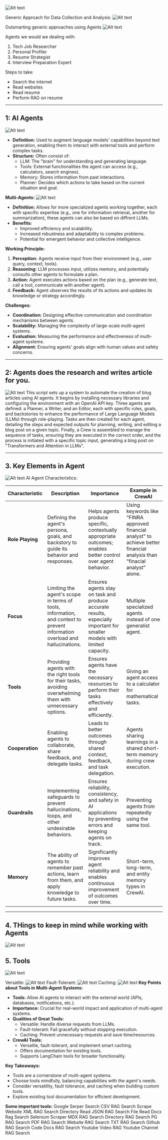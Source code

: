 




![Alt text](image.png)

Generic Approach for Data Collection and Analysis:
![Alt text](image-1.png)

Outsmarting generic approaches using Agents
![Alt text](image-2.png)


Agents we would we dealing with:
1. Tech Job Researcher
2. Personal Profiler
3. Resume Strategist
4. Interview Preparation Expert

Steps to take:
- Search the internet
- Read websites
- Read resume
- Perform RAG on resume

---
## 1: AI Agents
![Alt text](image-4.png)
* **Definition:** Used to augment language models' capabilities beyond text generation, enabling them to interact with external tools and perform complex tasks.
* **Structure:** Often consist of:
    * LLM: The "brain" for understanding and generating language.
    * Tools: External functionalities the agent can access (e.g., calculators, search engines).
    * Memory: Stores information from past interactions.
    * Planner: Decides which actions to take based on the current situation and goal.

**Multi-Agents:**
![Alt text](image-5.png)
* **Definition:** Allows for more specialized agents working together, each with specific expertise (e.g., one for information retrieval, another for summarization), these agents can also be based on diffrent LLMs. 
* **Benefits:**
    * Improved efficiency and scalability.
    * Increased robustness and adaptability to complex problems.
    * Potential for emergent behavior and collective intelligence.

**Working Principle:**

1. **Perception:** Agents receive input from their environment (e.g., user query, context, tools).
2. **Reasoning:**  LLM processes input, utilizes memory, and potentially consults other agents to formulate a plan.
3. **Action:** Agent executes actions based on the plan (e.g., generate text, call a tool, communicate with another agent).
4. **Feedback:** Agent observes the results of its actions and updates its knowledge or strategy accordingly.

**Challenges:**

* **Coordination:** Designing effective communication and coordination mechanisms between agents.
* **Scalability:**  Managing the complexity of large-scale multi-agent systems.
* **Evaluation:** Measuring the performance and effectiveness of multi-agent systems.
* **Alignment:** Ensuring agents' goals align with human values and safety concerns.

---
## 2: Agents does the research and writes article for you. 
![Alt text](image-6.png)
This script sets up a system to automate the creation of blog articles using AI agents. It begins by installing necessary libraries and configuring the environment with an OpenAI API key. Three agents are defined: a Planner, a Writer, and an Editor, each with specific roles, goals, and backstories to enhance the performance of Large Language Models (LLMs) through role-playing. Tasks are then created for each agent, detailing the steps and expected outputs for planning, writing, and editing a blog post on a given topic. Finally, a Crew is assembled to manage the sequence of tasks, ensuring they are executed in the correct order, and the process is initiated with a specific topic input, generating a blog post on "Transformers and Attention in LLMs".

---
## 3. Key Elements in Agent
![Alt text](image-3.png)
AI Agent Characteristics:

| Characteristic | Description                                                                                                  | Importance                                                                                                                                      | Example in CrewAI |
|----------------|--------------------------------------------------------------------------------------------------------------|-------------------------------------------------------------------------------------------------------------------------------------------------|-------------------|
| **Role Playing**    | Defining the agent's persona, goals, and backstory to guide its behavior and responses.                           | Helps agents produce specific, contextually appropriate outcomes; enables better control over agent behavior.                                   | Using keywords like "FINRA approved financial analyst" to achieve better financial analysis than "finacial analyst" alone. |
| **Focus**          | Limiting the agent's scope in terms of tools, information, and context to prevent information overload and hallucinations. | Ensures agents stay on task and produce accurate results, especially important for smaller models with limited capacity.                       | Multiple specialized agents instead of one generalist agent. |
| **Tools**          | Providing agents with the right tools for their tasks, avoiding overwhelming them with unnecessary options.            | Ensures agents have the necessary resources to perform their tasks effectively and efficiently.                                                | Giving an agent access to a calculator for mathematical tasks. |
| **Cooperation**   | Enabling agents to collaborate, share feedback, and delegate tasks.                                               | Leads to better outcomes through shared context, feedback, and task delegation.                                                               | Agents sharing learnings in a shared short-term memory during crew execution. |
| **Guardrails**      | Implementing safeguards to prevent hallucinations, loops, and other undesirable behaviors.                      | Ensures reliability, consistency, and safety in AI applications by preventing errors and keeping agents on track.                                 | Preventing agents from repeatedly using the same tool. |
| **Memory**         | The ability of agents to remember past actions, learn from them, and apply knowledge to future tasks.               | Significantly improves agent reliability and enables continuous improvement of outcomes over time.                                            | Short-term, long-term, and entity memory types in CrewAI. |


---
## 4. THings to keep in mind while working with Agents
![Alt text](image-7.png)

## 5. Tools
![Alt text](image-8.png)

Versatile:
![Alt text](image-11.png)
Fault-Tolerant:
![Alt text](image-10.png)
Caching:
![Alt text](image-9.png)
**Key Points about Tools in Multi-Agent Systems:**

* **Tools:** Allow AI agents to interact with the external world (APIs, databases, notifications, etc.).
* **Importance:** Crucial for real-world impact and application of multi-agent systems.
* **Qualities of Great Tools:**
    * Versatile: Handle diverse requests from LLMs.
    * Fault-tolerant: Fail gracefully without stopping execution.
    * Caching: Prevent unnecessary requests and save time/resources.
* **CrewAI Tools:**
    * Versatile, fault-tolerant, and implement smart caching.
    * Offers documentation for existing tools.
    * Supports LangChain tools for broader functionality.

**Key Takeaways:**

* Tools are a cornerstone of multi-agent systems.
* Choose tools mindfully, balancing capabilities with the agent's needs.
* Consider versatility, fault tolerance, and caching when building custom tools.
* Explore existing tool documentation for efficient development.

**Some important tools:**
Google Serper Search 
CSV RAG Search
Scrape Website
XML RAG Search
Directory Read
JSON RAG Search
File Read
Docx Rag Search
Selenium Scraper
MDX RAG Search
Directory RAG Search 
PG RAG Search
PDF RAG Search
Website RAG Search
TXT RAG Search
Github RAG Search
Code Docs RAG Search
Youtube Video RAG Youtube
Channel RAG Search